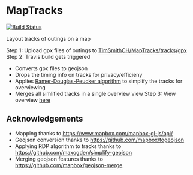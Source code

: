 # MapTracks
[![Build Status](https://travis-ci.org/TimSmithCH/MapTracks.svg?branch=master)](https://travis-ci.org/TimSmithCH/MapTracks)

Layout tracks of outings on a map

Step 1: Upload gpx files of outings to [TimSmithCH/MapTracks/tracks/gpx](https://github.com/TimSmithCH/MapTracks/tree/master/tracks/gpx)
Step 2: Travis build gets triggered
 - Converts gpx files to geojson
 - Drops the timing info on tracks for privacy/efficieny
 - Applies [Ramer-Douglas-Peucker algorithm](https://en.wikipedia.org/wiki/Ramer%E2%80%93Douglas%E2%80%93Peucker_algorithm) to simplify the tracks for overviewing
 - Merges all simlified tracks in a single overview view
Step 3: View overview [here](https://timsmithch.github.io/MapTracks/)

## Acknowledgements
- Mapping thanks to https://www.mapbox.com/mapbox-gl-js/api/
- Geojson conversion thanks to https://github.com/mapbox/togeojson
- Applying RDP algorithm to tracks thanks to https://github.com/maxogden/simplify-geojson
- Merging geojson features thanks to https://github.com/mapbox/geojson-merge
